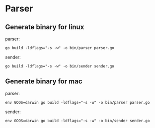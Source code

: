 # Parser

## Generate binary for linux

parser:
```
go build -ldflags="-s -w" -o bin/parser parser.go
```

sender:
```
go build -ldflags="-s -w" -o bin/sender sender.go
```

## Generate binary for mac

parser:
```
env GOOS=darwin go build -ldflags="-s -w" -o bin/parser parser.go
```

sender:
```
env GOOS=darwin go build -ldflags="-s -w" -o bin/sender sender.go
```

